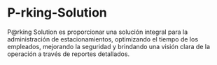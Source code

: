 # P-rking-Solution
P@rking Solution es proporcionar una solución integral para la administración de estacionamientos, optimizando el tiempo de los empleados, mejorando la seguridad y brindando una visión clara de la operación a través de reportes detallados.

